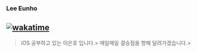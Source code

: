 ### Lee Eunho
[![wakatime](https://wakatime.com/badge/user/018afb26-673f-4c8c-b545-be9b7106ae9d.svg)](https://wakatime.com/@018afb26-673f-4c8c-b545-be9b7106ae9d)
---

> iOS 공부하고 있는 이은호 입니다.>
> 매일매일 결승점을 향해 달려가겠습니다.>

